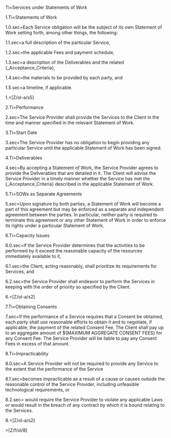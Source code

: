 Ti=Services under Statements of Work

1.Ti=Statements of Work

1.0.sec=Each Service obligation will be the subject of its own Statement of Work setting forth, among other things, the following:

1.1.sec=a full description of the particular Service,

1.2.sec=the applicable Fees and payment schedule,

1.3.sec=a description of the Deliverables and the related {_Acceptance_Criteria},

1.4.sec=the materials to be provided by each party, and

1.5.sec=a timeline, if applicable.

1.=[Z/ol-a/s5]

2.Ti=Performance

2.sec=The Service Provider shall provide the Services to the Client in the time and manner specified in the relevant Statement of Work.

3.Ti=Start Date

3.sec=The Service Provider has no obligation to begin providing any particular Service until the applicable Statement of Work has been signed.

4.Ti=Deliverables

4.sec=By accepting a Statement of Work, the Service Provider agrees to provide the Deliverables that are detailed in it. The Client will advise the Service Provider in a timely manner whether the Service has met the {_Acceptance_Criteria} described in the applicable Statement of Work.

5.Ti=SOWs as Separate Agreements

5.sec=Upon signature by both parties, a Statement of Work will become a part of this agreement but may be enforced as a separate and independent agreement between the parties. In particular, neither party is required to terminate this agreement or any other Statement of Work in order to enforce its rights under a particular Statement of Work.

6.Ti=Capacity Issues

6.0.sec=If the Service Provider determines that the activities to be performed by it exceed the reasonable capacity of the resources immediately available to it,

6.1.sec=the Client, acting reasonably, shall prioritize its requirements for Services, and

6.2.sec=the Service Provider shall endeavor to perform the Services in keeping with the order of priority so specified by the Client.

6.=[Z/ol-a/s2]

7.Ti=Obtaining Consents

7.sec=If the performance of a Service requires that a Consent be obtained, each party shall use reasonable efforts to obtain it and to negotiate, if applicable, the payment of the related Consent Fee. The Client shall pay up to an aggregate amount of ${MAXIMUM AGGREGATE CONSENT FEES} for any Consent Fee. The Service Provider will be liable to pay any Consent Fees in excess of that amount.

8.Ti=Impracticability

8.0.sec=A Service Provider will not be required to provide any Service to the extent that the performance of the Service

8.1.sec=becomes impracticable as a result of a cause or causes outside the reasonable control of the Service Provider, including unfeasible technological requirements, or

8.2.sec= would require the Service Provider to violate any applicable Laws or would result in the breach of any contract by which it is bound relating to the Services.

8.=[Z/ol-a/s2]

=[Z/f/ol/8]
